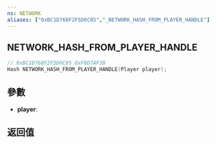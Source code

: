 ```yaml
---
ns: NETWORK
aliases: ["0xBC1D768F2F5D6C05","_NETWORK_HASH_FROM_PLAYER_HANDLE"]
---
```

## NETWORK_HASH_FROM_PLAYER_HANDLE

```c
// 0xBC1D768F2F5D6C05 0xF8D7AF3B
Hash NETWORK_HASH_FROM_PLAYER_HANDLE(Player player);
```


## 參數
* **player**: 

## 返回值

